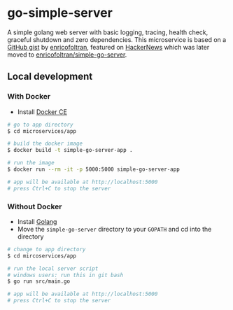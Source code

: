 # go-simple-server 

A simple golang web server with basic logging, tracing, health check, graceful shutdown and zero dependencies. This microservice is based on a [GitHub gist](https://gist.github.com/enricofoltran/10b4a980cd07cb02836f70a4ab3e72d7) by [enricofoltran](https://github.com/enricofoltran), featured on [HackerNews](https://news.ycombinator.com/item?id=16090977) which was later moved to [enricofoltran/simple-go-server](https://github.com/enricofoltran/simple-go-server).

## Local development

### With Docker

- Install [Docker CE](https://docs.docker.com/engine/installation/)

```bash
# go to app directory
$ cd microservices/app

# build the docker image
$ docker build -t simple-go-server-app .

# run the image
$ docker run --rm -it -p 5000:5000 simple-go-server-app

# app will be available at http://localhost:5000
# press Ctrl+C to stop the server
```

### Without Docker

- Install [Golang](https://golang.org/doc/install)
- Move the `simple-go-server` directory to your `GOPATH` and cd into the directory

```bash
# change to app directory
$ cd mircoservices/app

# run the local server script
# windows users: run this in git bash
$ go run src/main.go

# app will be available at http://localhost:5000
# press Ctrl+C to stop the server
```
